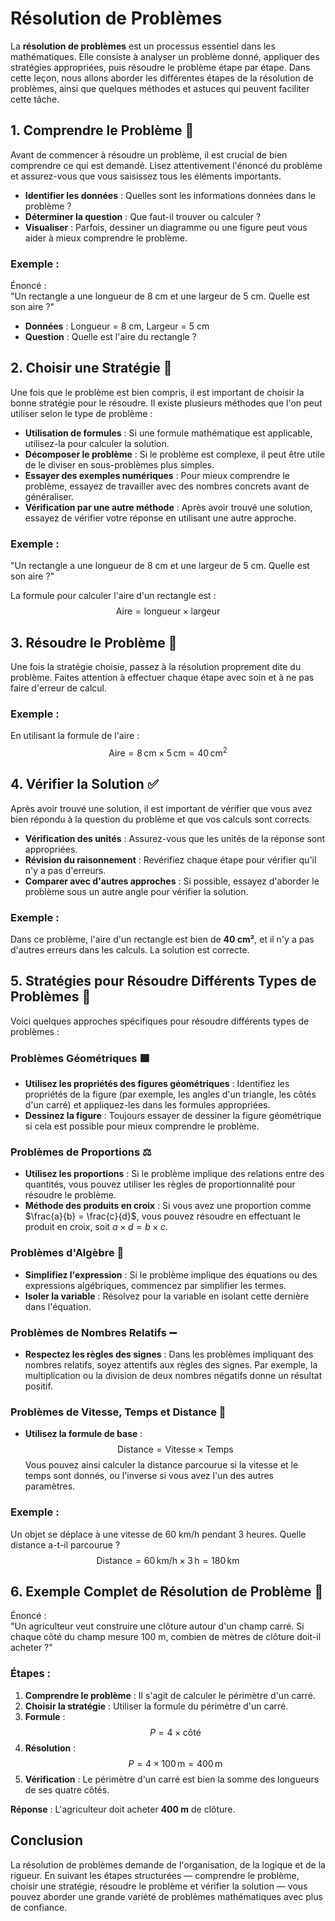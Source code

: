 # Résolution de Problèmes

La **résolution de problèmes** est un processus essentiel dans les mathématiques. Elle consiste à analyser un problème donné, appliquer des stratégies appropriées, puis résoudre le problème étape par étape. Dans cette leçon, nous allons aborder les différentes étapes de la résolution de problèmes, ainsi que quelques méthodes et astuces qui peuvent faciliter cette tâche.

## 1. **Comprendre le Problème** 🧐

Avant de commencer à résoudre un problème, il est crucial de bien comprendre ce qui est demandé. Lisez attentivement l'énoncé du problème et assurez-vous que vous saisissez tous les éléments importants.

- **Identifier les données** : Quelles sont les informations données dans le problème ?
- **Déterminer la question** : Que faut-il trouver ou calculer ?
- **Visualiser** : Parfois, dessiner un diagramme ou une figure peut vous aider à mieux comprendre le problème.

### Exemple :
Énoncé :  
"Un rectangle a une longueur de 8 cm et une largeur de 5 cm. Quelle est son aire ?"

- **Données** : Longueur = 8 cm, Largeur = 5 cm
- **Question** : Quelle est l'aire du rectangle ?

## 2. **Choisir une Stratégie** 🧠

Une fois que le problème est bien compris, il est important de choisir la bonne stratégie pour le résoudre. Il existe plusieurs méthodes que l'on peut utiliser selon le type de problème :

- **Utilisation de formules** : Si une formule mathématique est applicable, utilisez-la pour calculer la solution.
- **Décomposer le problème** : Si le problème est complexe, il peut être utile de le diviser en sous-problèmes plus simples.
- **Essayer des exemples numériques** : Pour mieux comprendre le problème, essayez de travailler avec des nombres concrets avant de généraliser.
- **Vérification par une autre méthode** : Après avoir trouvé une solution, essayez de vérifier votre réponse en utilisant une autre approche.

### Exemple :  
"Un rectangle a une longueur de 8 cm et une largeur de 5 cm. Quelle est son aire ?"

La formule pour calculer l'aire d'un rectangle est :
$$ \text{Aire} = \text{longueur} \times \text{largeur} $$

## 3. **Résoudre le Problème** 🧮

Une fois la stratégie choisie, passez à la résolution proprement dite du problème. Faites attention à effectuer chaque étape avec soin et à ne pas faire d'erreur de calcul.

### Exemple :
En utilisant la formule de l'aire :
$$ \text{Aire} = 8 \, \text{cm} \times 5 \, \text{cm} = 40 \, \text{cm}^2 $$

## 4. **Vérifier la Solution** ✅

Après avoir trouvé une solution, il est important de vérifier que vous avez bien répondu à la question du problème et que vos calculs sont corrects.

- **Vérification des unités** : Assurez-vous que les unités de la réponse sont appropriées.
- **Révision du raisonnement** : Revérifiez chaque étape pour vérifier qu'il n'y a pas d'erreurs.
- **Comparer avec d'autres approches** : Si possible, essayez d'aborder le problème sous un autre angle pour vérifier la solution.

### Exemple :
Dans ce problème, l'aire d'un rectangle est bien de **40 cm²**, et il n'y a pas d'autres erreurs dans les calculs. La solution est correcte.

## 5. **Stratégies pour Résoudre Différents Types de Problèmes** 🔄

Voici quelques approches spécifiques pour résoudre différents types de problèmes :

### Problèmes Géométriques 🟩

- **Utilisez les propriétés des figures géométriques** : Identifiez les propriétés de la figure (par exemple, les angles d'un triangle, les côtés d'un carré) et appliquez-les dans les formules appropriées.
- **Dessinez la figure** : Toujours essayer de dessiner la figure géométrique si cela est possible pour mieux comprendre le problème.

### Problèmes de Proportions ⚖️

- **Utilisez les proportions** : Si le problème implique des relations entre des quantités, vous pouvez utiliser les règles de proportionnalité pour résoudre le problème.
- **Méthode des produits en croix** : Si vous avez une proportion comme $\frac{a}{b} = \frac{c}{d}$, vous pouvez résoudre en effectuant le produit en croix, soit $a \times d = b \times c$.

### Problèmes d'Algèbre 🔢

- **Simplifiez l'expression** : Si le problème implique des équations ou des expressions algébriques, commencez par simplifier les termes.
- **Isoler la variable** : Résolvez pour la variable en isolant cette dernière dans l'équation.

### Problèmes de Nombres Relatifs ➖

- **Respectez les règles des signes** : Dans les problèmes impliquant des nombres relatifs, soyez attentifs aux règles des signes. Par exemple, la multiplication ou la division de deux nombres négatifs donne un résultat positif.

### Problèmes de Vitesse, Temps et Distance 🚗

- **Utilisez la formule de base** : 
  $$ \text{Distance} = \text{Vitesse} \times \text{Temps} $$ 
  Vous pouvez ainsi calculer la distance parcourue si la vitesse et le temps sont donnés, ou l'inverse si vous avez l'un des autres paramètres.

### Exemple :
Un objet se déplace à une vitesse de 60 km/h pendant 3 heures. Quelle distance a-t-il parcourue ?
$$ \text{Distance} = 60 \, \text{km/h} \times 3 \, \text{h} = 180 \, \text{km} $$

## 6. **Exemple Complet de Résolution de Problème** 📝

Énoncé :  
"Un agriculteur veut construire une clôture autour d'un champ carré. Si chaque côté du champ mesure 100 m, combien de mètres de clôture doit-il acheter ?"

### Étapes :
1. **Comprendre le problème** : Il s'agit de calculer le périmètre d'un carré.
2. **Choisir la stratégie** : Utiliser la formule du périmètre d'un carré.
3. **Formule** :
   $$ P = 4 \times \text{côté} $$
4. **Résolution** :
   $$ P = 4 \times 100 \, \text{m} = 400 \, \text{m} $$
5. **Vérification** : Le périmètre d'un carré est bien la somme des longueurs de ses quatre côtés.

**Réponse** : L'agriculteur doit acheter **400 m** de clôture.

## Conclusion

La résolution de problèmes demande de l'organisation, de la logique et de la rigueur. En suivant les étapes structurées — comprendre le problème, choisir une stratégie, résoudre le problème et vérifier la solution — vous pouvez aborder une grande variété de problèmes mathématiques avec plus de confiance.